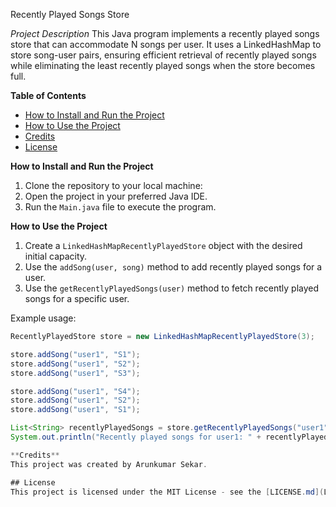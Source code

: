 Recently Played Songs Store

*Project Description*
This Java program implements a recently played songs store that can accommodate N songs per user. It uses a LinkedHashMap to store song-user pairs, ensuring efficient retrieval of recently played songs while eliminating the least recently played songs when the store becomes full.

**Table of Contents**
- [How to Install and Run the Project](#how-to-install-and-run-the-project)
- [How to Use the Project](#how-to-use-the-project)
- [Credits](#credits)
- [License](#license)

 **How to Install and Run the Project**
1. Clone the repository to your local machine:
2. Open the project in your preferred Java IDE.
3. Run the `Main.java` file to execute the program.

**How to Use the Project**
1. Create a `LinkedHashMapRecentlyPlayedStore` object with the desired initial capacity.
2. Use the `addSong(user, song)` method to add recently played songs for a user.
3. Use the `getRecentlyPlayedSongs(user)` method to fetch recently played songs for a specific user.

Example usage:
```java
RecentlyPlayedStore store = new LinkedHashMapRecentlyPlayedStore(3);

store.addSong("user1", "S1");
store.addSong("user1", "S2");
store.addSong("user1", "S3");

store.addSong("user1", "S4");
store.addSong("user1", "S2");
store.addSong("user1", "S1");

List<String> recentlyPlayedSongs = store.getRecentlyPlayedSongs("user1");
System.out.println("Recently played songs for user1: " + recentlyPlayedSongs);

**Credits**
This project was created by Arunkumar Sekar.

## License
This project is licensed under the MIT License - see the [LICENSE.md](LICENSE.md) file for details.

